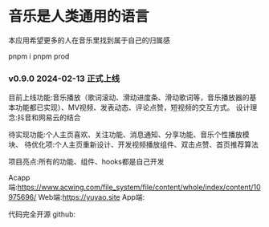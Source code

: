 # 音乐是人类通用的语言
 
本应用希望更多的人在音乐里找到属于自己的归属感


pnpm i
pnpm prod

### v0.9.0 2024-02-13 正式上线
目前上线功能:音乐播放（歌词滚动、滑动进度条、滑动歌词等，音乐播放器的基本功能都已实现）、MV视频、发表动态、评论点赞，短视频的交互方式。
设计理念:抖音和网易云的结合

待实现功能:个人主页喜欢、关注功能、消息通知、分享功能、音乐个性播放模块、
待优化项:个人主页重新设计、开发视频播放组件、双击点赞、首页推荐算法

项目亮点:所有的功能、组件、hooks都是自己开发

Acapp端:https://www.acwing.com/file_system/file/content/whole/index/content/10975696/
Web端:https://yuyao.site
App端:

代码完全开源
github: